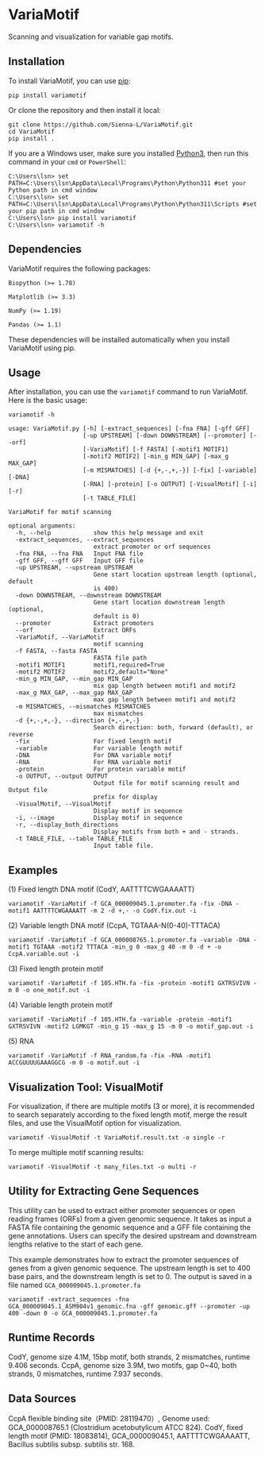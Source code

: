 # VariaMotif
 Scanning and visualization for variable gap motifs.

## Installation

To install VariaMotif, you can use [pip](https://pip.pypa.io/en/stable/installation/):

```
pip install variamotif
```


Or clone the repository and then install it local:

```
git clone https://github.com/Sienna-L/VariaMotif.git
cd VariaMotif
pip install .
```

If you are a Windows user, make sure you installed [Python3](https://www.python.org/downloads/), then run this command in your `cmd` or `PowerShell`:

```
C:\Users\lsn> set PATH=C:\Users\lsn\AppData\Local\Programs\Python\Python311 #set your Python path in cmd window
C:\Users\lsn> set PATH=C:\Users\lsn\AppData\Local\Programs\Python\Python311\Scripts #set your pip path in cmd window
C:\Users\lsn> pip install variamotif
C:\Users\lsn> variamotif -h
```

## Dependencies

VariaMotif requires the following packages:

`Biopython (>= 1.78)`

`Matplotlib (>= 3.3)`

`NumPy (>= 1.19)`

`Pandas (>= 1.1)`

These dependencies will be installed automatically when you install VariaMotif using pip.

## Usage

After installation, you can use the `variamotif` command to run VariaMotif. Here is the basic usage:

```
variamotif -h

usage: VariaMotif.py [-h] [-extract_sequences] [-fna FNA] [-gff GFF]
                     [-up UPSTREAM] [-down DOWNSTREAM] [--promoter] [--orf]
                     [-VariaMotif] [-f FASTA] [-motif1 MOTIF1]
                     [-motif2 MOTIF2] [-min_g MIN_GAP] [-max_g MAX_GAP]
                     [-m MISMATCHES] [-d {+,-,+,-}] [-fix] [-variable] [-DNA]
                     [-RNA] [-protein] [-o OUTPUT] [-VisualMotif] [-i] [-r]
                     [-t TABLE_FILE]

VariaMotif for motif scanning

optional arguments:
  -h, --help            show this help message and exit
  -extract_sequences, --extract_sequences
                        extract promoter or orf sequences
  -fna FNA, --fna FNA   Input FNA file
  -gff GFF, --gff GFF   Input GFF file
  -up UPSTREAM, --upstream UPSTREAM
                        Gene start location upstream length (optional, default
                        is 400)
  -down DOWNSTREAM, --downstream DOWNSTREAM
                        Gene start location downstream length (optional,
                        default is 0)
  --promoter            Extract promoters
  --orf                 Extract ORFs
  -VariaMotif, --VariaMotif
                        motif scanning
  -f FASTA, --fasta FASTA
                        FASTA file path
  -motif1 MOTIF1        motif1,required=True
  -motif2 MOTIF2        motif2,default="None"
  -min_g MIN_GAP, --min_gap MIN_GAP
                        mix gap length between motif1 and motif2
  -max_g MAX_GAP, --max_gap MAX_GAP
                        max gap length between motif1 and motif2
  -m MISMATCHES, --mismatches MISMATCHES
                        max mismatches
  -d {+,-,+,-}, --direction {+,-,+,-}
                        Search direction: both, forward (default), or reverse
  -fix                  For fixed length motif
  -variable             For variable length motif
  -DNA                  For DNA variable motif
  -RNA                  For RNA variable motif
  -protein              For protein variable motif
  -o OUTPUT, --output OUTPUT
                        Output file for motif scanning result and Output file
                        prefix for display
  -VisualMotif, --VisualMotif
                        Display motif in sequence
  -i, --image           Display motif in sequence
  -r, --display_both_directions
                        Display motifs from both + and - strands.
  -t TABLE_FILE, --table TABLE_FILE
                        Input table file.
```

## Examples
(1) Fixed length DNA motif (CodY, AATTTTCWGAAAATT)

```
variamotif -VariaMotif -f GCA_000009045.1.promoter.fa -fix -DNA -motif1 AATTTTCWGAAAATT -m 2 -d +,- -o CodY.fix.out -i
```
(2) Variable length DNA motif (CcpA, TGTAAA-N(0-40)-TTTACA)

```
variamotif -VariaMotif -f GCA_000008765.1.promoter.fa -variable -DNA -motif1 TGTAAA -motif2 TTTACA -min_g 0 -max_g 40 -m 0 -d + -o CcpA.variable.out -i
```

(3) Fixed length protein motif

```
variamotif -VariaMotif -f 105.HTH.fa -fix -protein -motif1 GXTRSVIVN -m 0 -o one_motif.out -i
```

(4) Variable length protein motif

```
variamotif -VariaMotif -f 105.HTH.fa -variable -protein -motif1 GXTRSVIVN -motif2 LGMKGT -min_g 15 -max_g 15 -m 0 -o motif_gap.out -i
```
(5) RNA

```
variamotif -VariaMotif -f RNA_random.fa -fix -RNA -motif1 ACCGUUUUGAAAGGCG -m 0 -o motif.out -i
```

## Visualization Tool: VisualMotif

For visualization, if there are multiple motifs (3 or more), it is recommended to search separately according to the fixed length motif, merge the result files, and use the VisualMotif option for visualization.

```
variamotif -VisualMotif -t VariaMotif.result.txt -o single -r
```

To merge multiple motif scanning results:

```
variamotif -VisualMotif -t many_files.txt -o multi -r
```

## Utility for Extracting Gene Sequences

This utility can be used to extract either promoter sequences or open reading frames (ORFs) from a given genomic sequence. It takes as input a FASTA file containing the genomic sequence and a GFF file containing the gene annotations. Users can specify the desired upstream and downstream lengths relative to the start of each gene.


This example demonstrates how to extract the promoter sequences of genes from a given genomic sequence. The upstream length is set to 400 base pairs, and the downstream length is set to 0. The output is saved in a file named `GCA_000009045.1.promoter.fa`

```
variamotif -extract_sequences -fna GCA_000009045.1_ASM904v1_genomic.fna -gff genomic.gff --promoter -up 400 -down 0 -o GCA_000009045.1.promoter.fa
```


## Runtime Records

CodY, genome size 4.1M, 15bp motif, both strands, 2 mismatches, runtime 9.406 seconds.
CcpA, genome size 3.9M, two motifs, gap 0~40, both strands, 0 mismatches, runtime 7.937 seconds.

## Data Sources

CcpA flexible binding site（PMID: 28119470）, Genome used: GCA_000008765.1 (Clostridium acetobutylicum ATCC 824).
CodY, fixed length motif (PMID: 18083814), GCA_000009045.1, AATTTTCWGAAAATT, Bacillus subtilis subsp. subtilis str. 168.
